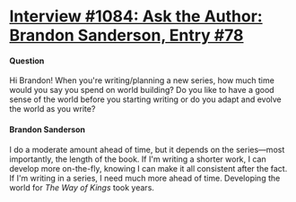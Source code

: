 # [Interview #1084: Ask the Author: Brandon Sanderson, Entry #78](https://www.theoryland.com/intvmain.php?i=1084#78)

#### Question

Hi Brandon! When you're writing/planning a new series, how much time would you say you spend on world building? Do you like to have a good sense of the world before you starting writing or do you adapt and evolve the world as you write?

#### Brandon Sanderson

I do a moderate amount ahead of time, but it depends on the series—most importantly, the length of the book. If I'm writing a shorter work, I can develop more on-the-fly, knowing I can make it all consistent after the fact. If I'm writing in a series, I need much more ahead of time. Developing the world for
*The Way of Kings*
took years.

